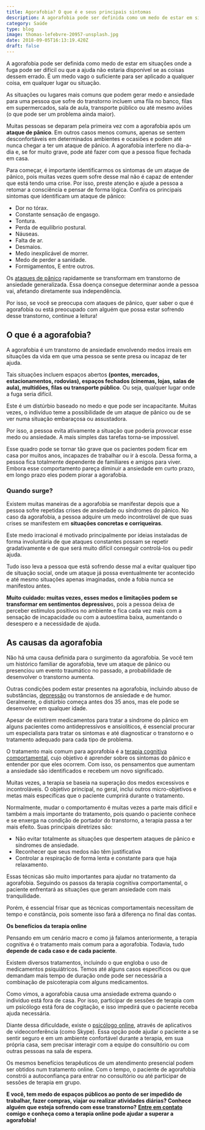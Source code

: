 ```yaml
---
title: Agorafobia? O que é e seus principais sintomas
description: A agorafobia pode ser definida como um medo de estar em situações onde a fuga pode ser difícil ou que a ajuda não estaria disponível se as coisas derem...
category: Saúde
type: blog
image: thomas-lefebvre-20957-unsplash.jpg
date: 2018-09-05T16:13:19.420Z
draft: false
---
```


A agorafobia pode ser definida como medo de estar em situações onde a fuga pode ser difícil ou que a ajuda não estaria disponível se as coisas dessem errado. É um medo vago o suficiente para ser aplicado a qualquer coisa, em qualquer lugar ou situação.

As situações ou lugares mais comuns que podem gerar medo e ansiedade para uma pessoa que sofre do transtorno incluem uma fila no banco, filas em supermercados, sala de aula, transporte público ou até mesmo aviões (o que pode ser um problema ainda maior).

Muitas pessoas se deparam pela primeira vez com a agorafobia após um **ataque de pânico**. Em outros casos menos comuns, apenas se sentem desconfortáveis em determinados ambientes e ocasiões e podem até nunca chegar a ter um ataque de pânico. A agorafobia interfere no dia-a-dia e, se for muito grave, pode até fazer com que a pessoa fique fechada em casa.

Para começar, é importante identificarmos os sintomas de um ataque de pânico, pois muitas vezes quem sofre desse mal não é capaz de entender que está tendo uma crise. Por isso, preste atenção e ajude a pessoa a retomar a consciência e pensar de forma lógica. Confira os principais sintomas que identificam um ataque de pânico:

- Dor no tórax.
- Constante sensação de engasgo.
- Tontura.
- Perda de equilíbrio postural.
- Náuseas.
- Falta de ar.
- Desmaios.
- Medo inexplicável de morrer.
- Medo de perder a sanidade.
- Formigamentos, E entre outros.

Os [ataques de pânico](/sindrome-do-panico-entenda-melhor/) rapidamente se transformam em transtorno de ansiedade generalizada. Essa doença consegue determinar aonde a pessoa vai, afetando diretamente sua independência.

Por isso, se você se preocupa com ataques de pânico, quer saber o que é agorafobia ou está preocupado com alguém que possa estar sofrendo desse transtorno, continue a leitura!

## **O que é a agorafobia?**

A agorafobia é um transtorno de ansiedade envolvendo medos irreais em situações da vida em que uma pessoa se sente presa ou incapaz de ter ajuda.

Tais situações incluem espaços abertos **(pontes, mercados, estacionamentos, rodovias), espaços fechados (cinemas, lojas, salas de aula), multidões, filas ou transporte público**. Ou seja, qualquer lugar onde a fuga seria difícil.

Este é um distúrbio baseado no medo e que pode ser incapacitante. Muitas vezes, o indivíduo teme a possibilidade de um ataque de pânico ou de se ver numa situação embaraçosa ou assustadora.

Por isso, a pessoa evita ativamente a situação que poderia provocar esse medo ou ansiedade. A mais simples das tarefas torna-se impossível.

Esse quadro pode se tornar tão grave que os pacientes podem ficar em casa por muitos anos, incapazes de trabalhar ou ir à escola. Dessa forma, a pessoa fica totalmente dependente de familiares e amigos para viver. Embora esse comportamento pareça diminuir a ansiedade em curto prazo, em longo prazo eles podem piorar a agorafobia.

### Quando surge?

Existem muitas maneiras de a agorafobia se manifestar depois que a pessoa sofre repetidas crises de ansiedade ou síndromes do pânico. No caso da agorafobia, a pessoa adquire um medo incontrolável de que suas crises se manifestem em **situações concretas e corriqueiras**.

Este medo irracional é motivado principalmente por ideias instaladas de forma involuntária de que ataques constantes possam se repetir gradativamente e de que será muito difícil conseguir controlá-los ou pedir ajuda.

Tudo isso leva a pessoa que está sofrendo desse mal a evitar qualquer tipo de situação social, onde um ataque já possa eventualmente ter acontecido e até mesmo situações apenas imaginadas, onde a fobia nunca se manifestou antes.

**Muito cuidado: muitas vezes, esses medos e limitações podem se transformar em sentimentos depressivo**s, pois a pessoa deixa de perceber estímulos positivos no ambiente e fica cada vez mais com a sensação de incapacidade ou com a autoestima baixa, aumentando o desespero e a necessidade de ajuda.

## **As causas da agorafobia**

Não há uma causa definida para o surgimento da agorafobia. Se você tem um histórico familiar de agorafobia, teve um ataque de pânico ou presenciou um evento traumático no passado, a probabilidade de desenvolver o transtorno aumenta.

Outras condições podem estar presentes na agorafobia, incluindo abuso de substâncias, [depressão](/8-sintomas-de-depressao-que-voce-precisa-reconhecer/) ou transtornos de ansiedade e de humor. Geralmente, o distúrbio começa antes dos 35 anos, mas ele pode se desenvolver em qualquer idade.

Apesar de existirem medicamentos para tratar a síndrome do pânico em alguns pacientes como antidepressivos e ansiolíticos, é essencial procurar um especialista para tratar os sintomas e até diagnosticar o transtorno e o tratamento adequado para cada tipo de problema.

O tratamento mais comum para agorafobia é a [terapia cognitiva comportamental](/como-funciona-a-terapia-cognitiva-comportamental/), cujo objetivo é aprender sobre os sintomas do pânico e entender por que eles ocorrem. Com isso, os pensamentos que aumentam a ansiedade são identificados e recebem um novo significado.

Muitas vezes, a terapia se baseia na superação dos medos excessivos e incontroláveis. O objetivo principal, no geral, inclui outros micro-objetivos e metas mais específicas que o paciente cumprirá durante o tratamento.

Normalmente, mudar o comportamento é muitas vezes a parte mais difícil e também a mais importante do tratamento, pois quando o paciente conhece e se enxerga na condição de portador do transtorno, a terapia passa a ter mais efeito. Suas principais diretrizes são:

- Não evitar totalmente as situações que despertem ataques de pânico e síndromes de ansiedade.
- Reconhecer que seus medos não têm justificativa
- Controlar a respiração de forma lenta e constante para que haja relaxamento.

Essas técnicas são muito importantes para ajudar no tratamento da agorafobia. Seguindo os passos da terapia cognitiva comportamental, o paciente enfrentará as situações que geram ansiedade com mais tranquilidade.

Porém, é essencial frisar que as técnicas comportamentais necessitam de tempo e constância, pois somente isso fará a diferença no final das contas.

**Os benefícios da terapia online**

Pensando em um cenário macro e como já falamos anteriormente, a terapia cognitiva é o tratamento mais comum para a agorafobia. Todavia, tudo **depende de cada caso e de cada paciente**.

Existem diversos tratamentos, incluindo o que engloba o uso de medicamentos psiquiátricos. Temos até alguns casos específicos ou que demandam mais tempo de duração onde pode ser necessária a combinação de psicoterapia com alguns medicamentos.

Como vimos, a agorafobia causa uma ansiedade extrema quando o indivíduo está fora de casa. Por isso, participar de sessões de terapia com um psicólogo está fora de cogitação, e isso impedirá que o paciente receba ajuda necessária.

Diante dessa dificuldade, existe o [psicólogo online](/psicologo-online/), através de aplicativos de videoconferência (como Skype). Essa opção pode ajudar o paciente a se sentir seguro e em um ambiente confortável durante a terapia, em sua própria casa, sem precisar interagir com a equipe do consultório ou com outras pessoas na sala de espera.

Os mesmos benefícios terapêuticos de um atendimento presencial podem ser obtidos num tratamento online. Com o tempo, o paciente de agorafobia constrói a autoconfiança para entrar no consultório ou até participar de sessões de terapia em grupo.

**E você, tem medo de espaços públicos ao ponto de ser impedido de trabalhar, fazer compras, viajar ou realizar atividades diárias? Conhece alguém que esteja sofrendo com esse transtorno?** [**Entre em contato**](/contato/) **comigo e conheça como a terapia online pode ajudar a superar a agorafobia!**
